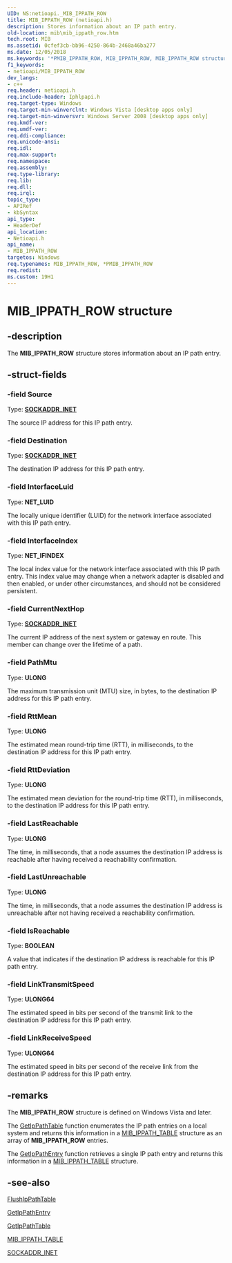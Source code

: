 ```yaml
---
UID: NS:netioapi._MIB_IPPATH_ROW
title: MIB_IPPATH_ROW (netioapi.h)
description: Stores information about an IP path entry.
old-location: mib\mib_ippath_row.htm
tech.root: MIB
ms.assetid: 0cfef3cb-bb96-4250-864b-2468a46ba277
ms.date: 12/05/2018
ms.keywords: '*PMIB_IPPATH_ROW, MIB_IPPATH_ROW, MIB_IPPATH_ROW structure [MIB], PMIB_IPPATH_ROW, PMIB_IPPATH_ROW structure pointer [MIB], _MIB_IPPATH_ROW, mib.mib_ippath_row, netioapi/MIB_IPPATH_ROW, netioapi/PMIB_IPPATH_ROW'
f1_keywords:
- netioapi/MIB_IPPATH_ROW
dev_langs:
- c++
req.header: netioapi.h
req.include-header: Iphlpapi.h
req.target-type: Windows
req.target-min-winverclnt: Windows Vista [desktop apps only]
req.target-min-winversvr: Windows Server 2008 [desktop apps only]
req.kmdf-ver: 
req.umdf-ver: 
req.ddi-compliance: 
req.unicode-ansi: 
req.idl: 
req.max-support: 
req.namespace: 
req.assembly: 
req.type-library: 
req.lib: 
req.dll: 
req.irql: 
topic_type:
- APIRef
- kbSyntax
api_type:
- HeaderDef
api_location:
- Netioapi.h
api_name:
- MIB_IPPATH_ROW
targetos: Windows
req.typenames: MIB_IPPATH_ROW, *PMIB_IPPATH_ROW
req.redist: 
ms.custom: 19H1
---
```


# MIB_IPPATH_ROW structure


## -description


The 
<b>MIB_IPPATH_ROW</b> structure stores information about an IP path entry.


## -struct-fields




### -field Source

Type: <b><a href="https://docs.microsoft.com/windows/desktop/api/ws2ipdef/ns-ws2ipdef-sockaddr_inet">SOCKADDR_INET</a></b>

The source IP address for this IP path entry. 


### -field Destination

Type: <b><a href="https://docs.microsoft.com/windows/desktop/api/ws2ipdef/ns-ws2ipdef-sockaddr_inet">SOCKADDR_INET</a></b>

The destination IP address for this IP path entry. 


### -field InterfaceLuid

Type: <b>NET_LUID</b>

The locally unique identifier (LUID) for the network interface associated with this IP path entry.


### -field InterfaceIndex

Type: <b>NET_IFINDEX</b>

The local index value for the network interface associated with this IP path entry. This index value may change when a network adapter is disabled and then enabled, or under other circumstances, and should not be considered persistent. 


### -field CurrentNextHop

Type: <b><a href="https://docs.microsoft.com/windows/desktop/api/ws2ipdef/ns-ws2ipdef-sockaddr_inet">SOCKADDR_INET</a></b>

The current IP address of the next system or gateway en route. This member can change over the lifetime of a path. 



### -field PathMtu

Type: <b>ULONG</b>

The maximum transmission unit (MTU) size, in bytes, to the destination IP address for this IP path entry. 


### -field RttMean

Type: <b>ULONG</b>

The estimated mean round-trip time (RTT), in milliseconds, to the destination IP address for this IP path entry. 


### -field RttDeviation

Type: <b>ULONG</b>

The estimated mean deviation for the round-trip time (RTT), in milliseconds, to the destination IP address for this IP path entry. 


### -field LastReachable

Type: <b>ULONG</b>

The time, in
                     milliseconds, that a node assumes the  destination IP address is
                     reachable after having received a reachability
                     confirmation. 


### -field LastUnreachable

Type: <b>ULONG</b>

The time, in
                     milliseconds, that a node assumes the destination IP address is
                     unreachable after not having received a reachability
                     confirmation. 


### -field IsReachable

Type: <b>BOOLEAN</b>

A value that indicates if the destination IP address is reachable for this IP path entry.


### -field LinkTransmitSpeed

Type: <b>ULONG64</b>

The estimated speed in bits per second of the transmit link to the destination IP address for this IP path entry. 



### -field LinkReceiveSpeed

Type: <b>ULONG64</b>

The estimated speed in bits per second of the receive link from the destination IP address for this IP path entry. 



## -remarks



The <b>MIB_IPPATH_ROW</b> structure is defined on Windows Vista and later. 

The <a href="https://docs.microsoft.com/windows/desktop/api/netioapi/nf-netioapi-getippathtable">GetIpPathTable</a> function enumerates the IP path entries on a local system and returns this information in a <a href="https://docs.microsoft.com/windows/desktop/api/netioapi/ns-netioapi-mib_ippath_table">MIB_IPPATH_TABLE</a> structure as an array of <b>MIB_IPPATH_ROW</b> entries. 



The <a href="https://docs.microsoft.com/windows/desktop/api/netioapi/nf-netioapi-getippathentry">GetIpPathEntry</a> function retrieves a single IP path entry and returns this information in a <a href="https://docs.microsoft.com/windows/desktop/api/netioapi/ns-netioapi-mib_ippath_table">MIB_IPPATH_TABLE</a> structure.




## -see-also




<a href="https://docs.microsoft.com/windows/desktop/api/netioapi/nf-netioapi-flushippathtable">FlushIpPathTable</a>



<a href="https://docs.microsoft.com/windows/desktop/api/netioapi/nf-netioapi-getippathentry">GetIpPathEntry</a>



<a href="https://docs.microsoft.com/windows/desktop/api/netioapi/nf-netioapi-getippathtable">GetIpPathTable</a>



<a href="https://docs.microsoft.com/windows/desktop/api/netioapi/ns-netioapi-mib_ippath_table">MIB_IPPATH_TABLE</a>



<a href="https://docs.microsoft.com/windows/desktop/api/ws2ipdef/ns-ws2ipdef-sockaddr_inet">SOCKADDR_INET</a>
 

 

